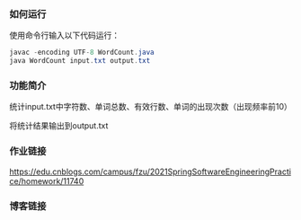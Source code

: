### 如何运行

使用命令行输入以下代码运行：

```java
javac -encoding UTF-8 WordCount.java
java WordCount input.txt output.txt
```

### 功能简介

统计input.txt中字符数、单词总数、有效行数、单词的出现次数（出现频率前10）

将统计结果输出到output.txt

### 作业链接

https://edu.cnblogs.com/campus/fzu/2021SpringSoftwareEngineeringPractice/homework/11740

### 博客链接

